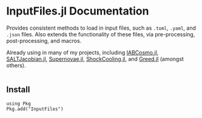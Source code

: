 # InputFiles.jl Documentation

Provides consistent methods to load in input files, such as `.toml`, `.yaml`, and `.json` files. Also extends the functionality of these files, via pre-processing, post-processing, and macros.

Already using in many of my projects, including [IABCosmo.jl](https://github.com/OmegaLambda1998/IABCosmo.jl), [SALTJacobian.jl](https://github.com/OmegaLambda1998/SALTJacobian.jl), [Supernovae.jl](https://github.com/OmegaLambda1998/Supernovae.jl), [ShockCooling.jl](https://github.com/OmegaLambda1998/ShockCooling.jl), and [Greed.jl](https://github.com/OmegaLambda1998/Greed.jl) (amongst others).

```@contents
```

## Install
```
using Pkg
Pkg.add("InputFiles")
```

